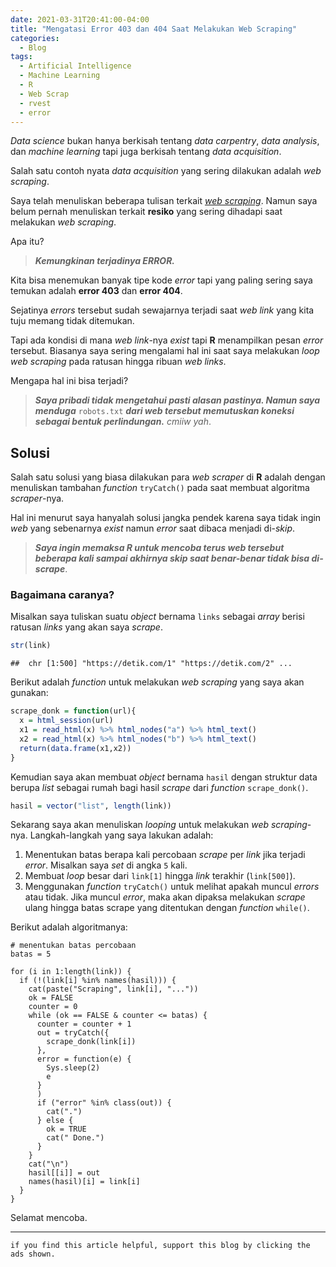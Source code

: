 ```yaml
---
date: 2021-03-31T20:41:00-04:00
title: "Mengatasi Error 403 dan 404 Saat Melakukan Web Scraping"
categories:
  - Blog
tags:
  - Artificial Intelligence
  - Machine Learning
  - R
  - Web Scrap
  - rvest
  - error
---
```



*Data science* bukan hanya berkisah tentang *data carpentry*, *data
analysis*, dan *machine learning* tapi juga berkisah tentang *data
acquisition*.

Salah satu contoh nyata *data acquisition* yang sering dilakukan adalah
*web scraping*.

Saya telah menuliskan beberapa tulisan terkait [*web
scraping*](https://ikanx101.com/tags/#web-scrap). Namun saya belum
pernah menuliskan terkait **resiko** yang sering dihadapi saat melakukan
*web scraping*.

Apa itu?

> ***Kemungkinan terjadinya ERROR.***

Kita bisa menemukan banyak tipe kode *error* tapi yang paling sering
saya temukan adalah **error 403** dan **error 404**.

Sejatinya *errors* tersebut sudah sewajarnya terjadi saat *web link*
yang kita tuju memang tidak ditemukan.

Tapi ada kondisi di mana *web link*-nya *exist* tapi **R** menampilkan
pesan *error* tersebut. Biasanya saya sering mengalami hal ini saat saya
melakukan *loop web scraping* pada ratusan hingga ribuan *web links*.

Mengapa hal ini bisa terjadi?

> ***Saya pribadi tidak mengetahui pasti alasan pastinya. Namun saya
> menduga*** `robots.txt` ***dari web tersebut memutuskan koneksi
> sebagai bentuk perlindungan.*** *cmiiw yah*.

## Solusi

Salah satu solusi yang biasa dilakukan para *web scraper* di **R**
adalah dengan menuliskan tambahan *function* `tryCatch()` pada saat
membuat algoritma *scraper*-nya.

Hal ini menurut saya hanyalah solusi jangka pendek karena saya tidak
ingin *web* yang sebenarnya *exist* namun *error* saat dibaca menjadi
di-*skip*.

> ***Saya ingin memaksa R untuk mencoba terus web tersebut beberapa kali
> sampai akhirnya skip saat benar-benar tidak bisa di-scrape***.

### Bagaimana caranya?

Misalkan saya tuliskan suatu *object* bernama `links` sebagai *array*
berisi ratusan *links* yang akan saya *scrape*.

``` r
str(link)
```

    ##  chr [1:500] "https://detik.com/1" "https://detik.com/2" ...

Berikut adalah *function* untuk melakukan *web scraping* yang saya akan
gunakan:

``` r
scrape_donk = function(url){
  x = html_session(url)
  x1 = read_html(x) %>% html_nodes("a") %>% html_text()
  x2 = read_html(x) %>% html_nodes("b") %>% html_text()
  return(data.frame(x1,x2))
}
```

Kemudian saya akan membuat *object* bernama `hasil` dengan struktur data
berupa *list* sebagai rumah bagi hasil *scrape* dari *function*
`scrape_donk()`.

``` r
hasil = vector("list", length(link))
```

Sekarang saya akan menuliskan *looping* untuk melakukan *web
scraping*-nya. Langkah-langkah yang saya lakukan adalah:

1.  Menentukan batas berapa kali percobaan *scrape* per *link* jika
    terjadi *error*. Misalkan saya *set* di angka `5` kali.
2.  Membuat *loop* besar dari `link[1]` hingga *link* terakhir
    (`link[500]`).
3.  Menggunakan *function* `tryCatch()` untuk melihat apakah muncul
    *errors* atau tidak. Jika muncul *error*, maka akan dipaksa
    melakukan *scrape* ulang hingga batas scrape yang ditentukan dengan
    *function* `while()`.

Berikut adalah algoritmanya:

    # menentukan batas percobaan
    batas = 5

    for (i in 1:length(link)) {
      if (!(link[i] %in% names(hasil))) {
        cat(paste("Scraping", link[i], "..."))
        ok = FALSE
        counter = 0
        while (ok == FALSE & counter <= batas) {
          counter = counter + 1
          out = tryCatch({                  
            scrape_donk(link[i])
          },
          error = function(e) {
            Sys.sleep(2)
            e
          }
          )
          if ("error" %in% class(out)) {
            cat(".")
          } else {
            ok = TRUE
            cat(" Done.")
          }
        }
        cat("\n")
        hasil[[i]] = out
        names(hasil)[i] = link[i]
      }
    } 

Selamat mencoba.

------------------------------------------------------------------------

`if you find this article helpful, support this blog by clicking the ads shown.`
